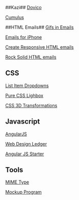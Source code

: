 ##Kazi##
[Dovico](https://www.dovico.com/login/default.aspx)

[Cumulus](http://isclicensing.com/)

##HTML Emails##
[Gifs in Emails](https://litmus.com/blog/a-guide-to-animated-gifs-in-email) 

[Emails for iPhone](http://www.emailonacid.com/blog/details/C13/7_tips_on_designing_and_developing_emails_for_the_iphone)

[Create Responsive HTML emails](http://webdesign.tutsplus.com/articles/creating-a-simple-responsive-html-email--webdesign-12978)

[Rock Solid HTML emails](http://24ways.org/2009/rock-solid-html-emails/)

## CSS ##
[List Item Dropdowns](http://alistapart.com/article/taminglists)

[Pure CSS Lighbox](http://schier.co/blog/2013/11/16/creating-pure-css-lightboxes-with-the-target-selector.html#_)

[CSS 3D Transformations](http://desandro.github.io/3dtransforms/docs/introduction.html)

## Javascript ##
[AngularJS](https://angularjs.org/)

[Web Design Ledger](http://webdesignledger.com/)

[Angular JS Starter](https://medium.com/@minipai/angularjs-tutorial-for-designers-8c7dc63ca65f)

## Tools ##
[MIME Type](http://www.sitepoint.com/web-foundations/mime-types-complete-list/)

[Mockup Program](http://mock.ly/users/login)










